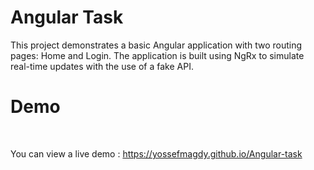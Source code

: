 #  Angular Task

This project demonstrates a basic Angular application with two routing pages: Home and Login. The application is built using NgRx to simulate real-time updates with the use of a fake API.


# Demo

<br/>

You can view a live demo : https://yossefmagdy.github.io/Angular-task
